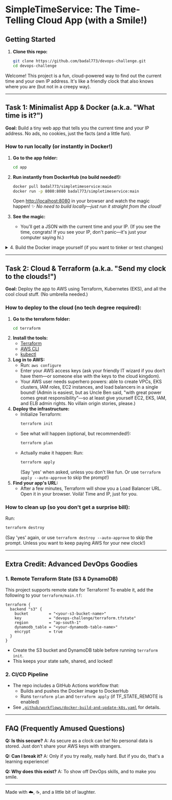 # SimpleTimeService: The Time-Telling Cloud App (with a Smile!)

## Getting Started

1. **Clone this repo:**
   ```sh
   git clone https://github.com/badal773/devops-challenge.git
   cd devops-challenge
   ```

Welcome! This project is a fun, cloud-powered way to find out the current time and your own IP address. It's like a friendly clock that also knows where you are (but not in a creepy way).

---

## Task 1: Minimalist App & Docker (a.k.a. "What time is it?")

**Goal:** Build a tiny web app that tells you the current time and your IP address. No ads, no cookies, just the facts (and a little fun).

### How to run locally (or instantly in Docker!)

1. **Go to the app folder:**
   ```sh
   cd app
   ```
2. **Run instantly from DockerHub (no build needed!):**
   ```sh
   docker pull badal773/simpletimeservice:main
   docker run -p 8080:8080 badal773/simpletimeservice:main
   ```
   Open [http://localhost:8080](http://localhost:8080) in your browser and watch the magic happen! ✨
   _No need to build locally—just run it straight from the cloud!_

3. **See the magic:**
   - You'll get a JSON with the current time and your IP. (If you see the time, congrats! If you see your IP, don't panic—it's just your computer saying hi.)

<details>
<summary>4. Build the Docker image yourself (if you want to tinker or test changes)</summary>

   ```sh
   docker build -t simpletimeservice .
   docker run -p 8080:8080 simpletimeservice
   ```
   (Open http://localhost:8080 in your browser)
</details>


---

## Task 2: Cloud & Terraform (a.k.a. "Send my clock to the clouds!")

**Goal:** Deploy the app to AWS using Terraform, Kubernetes (EKS), and all the cool cloud stuff. (No umbrella needed.)

### How to deploy to the cloud (no tech degree required):

1. **Go to the terraform folder:**
   ```sh
   cd terraform
   ```
2. **Install the tools:**
   - [Terraform](https://developer.hashicorp.com/terraform/downloads)
   - [AWS CLI](https://docs.aws.amazon.com/cli/latest/userguide/getting-started-install.html)
   - [kubectl](https://kubernetes.io/docs/tasks/tools/)
3. **Log in to AWS:**
   - Run: `aws configure`
   - Enter your AWS access keys (ask your friendly IT wizard if you don’t have them—or someone else with the keys to the cloud kingdom).
   - Your AWS user needs superhero powers: able to create VPCs, EKS clusters, IAM roles, EC2 instances, and load balancers in a single bound! (Admin is easiest, but as Uncle Ben said, "with great power comes great responsibility"—so at least give yourself EC2, EKS, IAM, and ELB admin rights. No villain origin stories, please.)
4. **Deploy the infrastructure:**
   - Initialize Terraform:
     ```sh
     terraform init
     ```
   - See what will happen (optional, but recommended!):
     ```sh
     terraform plan
     ```
   - Actually make it happen:
     Run:
     ```sh
     terraform apply
     ```
     (Say 'yes' when asked, unless you don't like fun. Or use `terraform apply --auto-approve` to skip the prompt!)
5. **Find your app's URL:**
   - After a few minutes, Terraform will show you a Load Balancer URL. Open it in your browser. Voilà! Time and IP, just for you.

### How to clean up (so you don't get a surprise bill):
Run:
```sh
terraform destroy
```
(Say 'yes' again, or use `terraform destroy --auto-approve` to skip the prompt. Unless you want to keep paying AWS for your new clock!)

---

## Extra Credit: Advanced DevOps Goodies

### 1. Remote Terraform State (S3 & DynamoDB)
This project supports remote state for Terraform! To enable it, add the following to your `terraform/main.tf`:
```hcl
terraform {
  backend "s3" {
    bucket         = "<your-s3-bucket-name>"
    key            = "devops-challenge/terraform.tfstate"
    region         = "ap-south-1"
    dynamodb_table = "<your-dynamodb-table-name>"
    encrypt        = true
  }
}
```
- Create the S3 bucket and DynamoDB table before running `terraform init`.
- This keeps your state safe, shared, and locked!

### 2. CI/CD Pipeline
- The repo includes a GitHub Actions workflow that:
  - Builds and pushes the Docker image to DockerHub
  - Runs `terraform plan` and `terraform apply` (if TF_STATE_REMOTE is enabled)
- See [`.github/workflows/docker-build-and-update-k8s.yaml`](.github/workflows/docker-build-and-update-k8s.yaml) for details.

---

## FAQ (Frequently Amused Questions)

**Q: Is this secure?**
A: As secure as a clock can be! No personal data is stored. Just don't share your AWS keys with strangers.

**Q: Can I break it?**
A: Only if you try really, really hard. But if you do, that's a learning experience!

**Q: Why does this exist?**
A: To show off DevOps skills, and to make you smile.

---

Made with ☁️, ☕, and a little bit of laughter.
